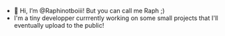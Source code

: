 - 👋 Hi, I’m @Raphinotboiii! But you can call me Raph ;)
- I'm a tiny developper currrently working on some small projects that I'll eventually upload to the public!
